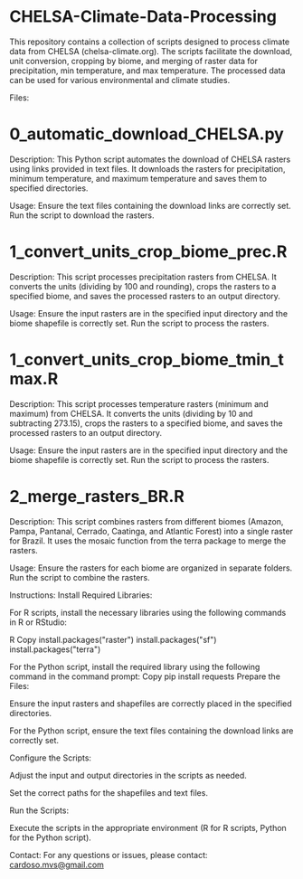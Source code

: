 # CHELSA-Climate-Data-Processing
This repository contains a collection of scripts designed to process climate data from CHELSA (chelsa-climate.org). The scripts facilitate the download, unit conversion, cropping by biome, and merging of raster data for precipitation, min temperature, and max temperature. The processed data can be used for various environmental and climate studies.

Files:
# 0_automatic_download_CHELSA.py

Description: This Python script automates the download of CHELSA rasters using links provided in text files. It downloads the rasters for precipitation, minimum temperature, and maximum temperature and saves them to specified directories.

Usage: Ensure the text files containing the download links are correctly set. Run the script to download the rasters.

# 1_convert_units_crop_biome_prec.R

Description: This script processes precipitation rasters from CHELSA. It converts the units (dividing by 100 and rounding), crops the rasters to a specified biome, and saves the processed rasters to an output directory.

Usage: Ensure the input rasters are in the specified input directory and the biome shapefile is correctly set. Run the script to process the rasters.

# 1_convert_units_crop_biome_tmin_tmax.R

Description: This script processes temperature rasters (minimum and maximum) from CHELSA. It converts the units (dividing by 10 and subtracting 273.15), crops the rasters to a specified biome, and saves the processed rasters to an output directory.

Usage: Ensure the input rasters are in the specified input directory and the biome shapefile is correctly set. Run the script to process the rasters.

# 2_merge_rasters_BR.R

Description: This script combines rasters from different biomes (Amazon, Pampa, Pantanal, Cerrado, Caatinga, and Atlantic Forest) into a single raster for Brazil. It uses the mosaic function from the terra package to merge the rasters.

Usage: Ensure the rasters for each biome are organized in separate folders. Run the script to combine the rasters.

Instructions:
Install Required Libraries:

For R scripts, install the necessary libraries using the following commands in R or RStudio:

R
Copy
install.packages("raster")
install.packages("sf")
install.packages("terra")

For the Python script, install the required library using the following command in the command prompt:
Copy
pip install requests
Prepare the Files:

Ensure the input rasters and shapefiles are correctly placed in the specified directories.

For the Python script, ensure the text files containing the download links are correctly set.

Configure the Scripts:

Adjust the input and output directories in the scripts as needed.

Set the correct paths for the shapefiles and text files.

Run the Scripts:

Execute the scripts in the appropriate environment (R for R scripts, Python for the Python script).

Contact:
For any questions or issues, please contact: cardoso.mvs@gmail.com

